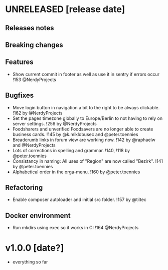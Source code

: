 # UNRELEASED [release date]

## Releases notes

## Breaking changes

## Features
- Show current commit in footer as well as use it in sentry if errors occur !153 @NerdyProjects

## Bugfixes
- Move login button in navigation a bit to the right to be always clickable. !162 by @NerdyProjects
- Set the pages timezone globally to Europe/Berlin to not having to rely on server settings. !256 by @NerdyProjects
- Foodsharers and unverified Foodsavers are no longer able to create business cards. !145 by @k.miklobusec and @peter.toennies
- Breadcrumb links in forum view are working now. !142 by @raphaelw and @NerdyProjects
- Lots of corrections in spelling and grammar. !140, !118 by @peter.toennies
- Consistancy in naming: All uses of "Region" are now called "Bezirk". !141 by @peter.toennies
- Alphabetical order in the orga-menu. !160 by @peter.toennies

## Refactoring
- Enable composer autoloader and initial src folder. !157 by @tiltec

## Docker environment
- Run mkdirs using exec so it works in CI !164 @NerdyProjects

# v1.0.0 [date?]

* everything so far
